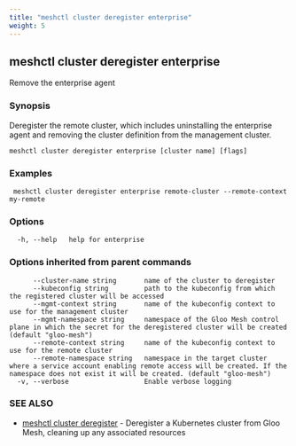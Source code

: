 ```yaml
---
title: "meshctl cluster deregister enterprise"
weight: 5
---
```

## meshctl cluster deregister enterprise

Remove the enterprise agent

### Synopsis

Deregister the remote cluster, which includes uninstalling the
enterprise agent and removing the cluster definition from the management cluster.

```
meshctl cluster deregister enterprise [cluster name] [flags]
```

### Examples

```
 meshctl cluster deregister enterprise remote-cluster --remote-context my-remote
```

### Options

```
  -h, --help   help for enterprise
```

### Options inherited from parent commands

```
      --cluster-name string       name of the cluster to deregister
      --kubeconfig string         path to the kubeconfig from which the registered cluster will be accessed
      --mgmt-context string       name of the kubeconfig context to use for the management cluster
      --mgmt-namespace string     namespace of the Gloo Mesh control plane in which the secret for the deregistered cluster will be created (default "gloo-mesh")
      --remote-context string     name of the kubeconfig context to use for the remote cluster
      --remote-namespace string   namespace in the target cluster where a service account enabling remote access will be created. If the namespace does not exist it will be created. (default "gloo-mesh")
  -v, --verbose                   Enable verbose logging
```

### SEE ALSO

* [meshctl cluster deregister](../meshctl_cluster_deregister)	 - Deregister a Kubernetes cluster from Gloo Mesh, cleaning up any associated resources

